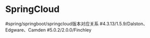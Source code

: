 # SpringCloud

#spring/springboot/springcloud版本对应关系
#4.3.13/1.5.9/Dalston、Edgware、Camden
#5.0.2/2.0.0/Finchley
